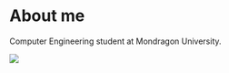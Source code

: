 # About me
  Computer Engineering student at Mondragon University.

![](https://komarev.com/ghpvc/?username=Izan24&color=f590df)
